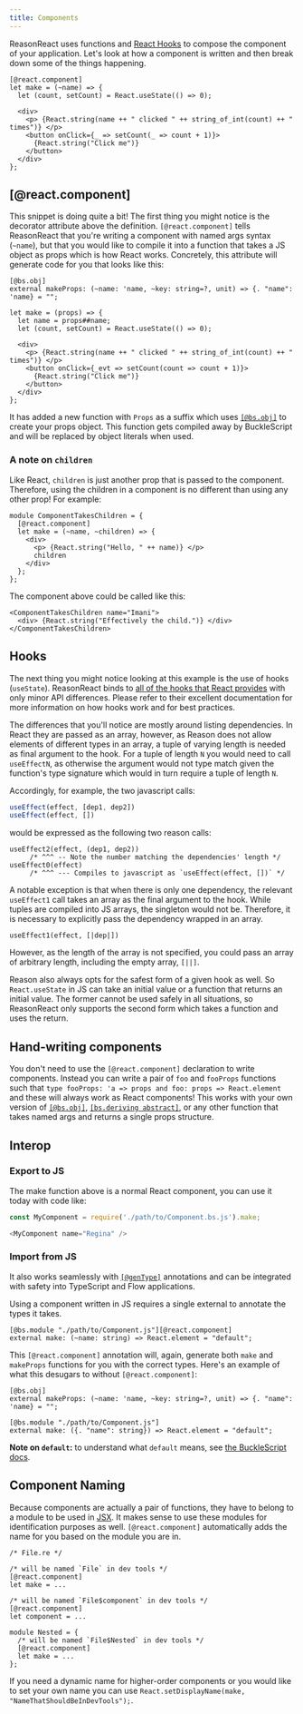 ```yaml
---
title: Components
---
```


ReasonReact uses functions and [React Hooks](https://reactjs.org/docs/hooks-intro.html) to compose the component of your application. Let's look at how a component is written and then break down some of the things happening.

```reason
[@react.component]
let make = (~name) => {
  let (count, setCount) = React.useState(() => 0);

  <div>
    <p> {React.string(name ++ " clicked " ++ string_of_int(count) ++ " times")} </p>
    <button onClick={_ => setCount(_ => count + 1)}>
      {React.string("Click me")}
    </button>
  </div>
};
```

## [@react.component]

This snippet is doing quite a bit! The first thing you might notice is the decorator attribute above the definition. `[@react.component]` tells ReasonReact that you're writing a component with named args syntax (`~name`), but that you would like to compile it into a function that takes a JS object as props which is how React works. Concretely, this attribute will generate code for you that looks like this:

```reason
[@bs.obj]
external makeProps: (~name: 'name, ~key: string=?, unit) => {. "name": 'name} = "";

let make = (props) => {
  let name = props##name;
  let (count, setCount) = React.useState(() => 0);

  <div>
    <p> {React.string(name ++ " clicked " ++ string_of_int(count) ++ " times")} </p>
    <button onClick={_evt => setCount(count => count + 1)}>
      {React.string("Click me")}
    </button>
  </div>
};
```

It has added a new function with `Props` as a suffix which uses [`[@bs.obj]`](https://bucklescript.github.io/docs/en/object-2#function) to create your props object. This function gets compiled away by BuckleScript and will be replaced by object literals when used.

### A note on `children`

Like React, `children` is just another prop that is passed to the component. Therefore, using the children in a component is no different than using any other prop! For example:

```reason
module ComponentTakesChildren = {
  [@react.component]
  let make = (~name, ~children) => {
    <div>
      <p> {React.string("Hello, " ++ name)} </p>
      children
    </div>
  };
};
```

The component above could be called like this:

```reason
<ComponentTakesChildren name="Imani">
  <div> {React.string("Effectively the child.")} </div>
</ComponentTakesChildren>
```

## Hooks

The next thing you might notice looking at this example is the use of hooks (`useState`). ReasonReact binds to [all of the hooks that React provides](https://reactjs.org/docs/hooks-intro.html) with only minor API differences. Please refer to their excellent documentation for more information on how hooks work and for best practices.

The differences that you'll notice are mostly around listing dependencies. In React they are passed as an array, however, as Reason does not allow elements of different types in an array, a tuple of varying length is needed as final argument to the hook. For a tuple of length `N` you would need to call `useEffectN`, as otherwise the argument would not type match given the function's type signature which would in turn require a tuple of length `N`.

Accordingly, for example, the two javascript calls:

```js
useEffect(effect, [dep1, dep2]) 
useEffect(effect, []) 
```

would be expressed as the following two reason calls:

```reason
useEffect2(effect, (dep1, dep2))
     /* ^^^ -- Note the number matching the dependencies' length */
useEffect0(effect)
     /* ^^^ --- Compiles to javascript as `useEffect(effect, [])` */
```

A notable exception is that when there is only one dependency, the relevant `useEffect1` call takes an array as the final argument to the hook. While tuples are compiled into JS arrays, the singleton would not be. Therefore, it is necessary to explicitly pass the dependency wrapped in an array.

```reason
useEffect1(effect, [|dep|])
```

However, as the length of the array is not specified, you could pass an array of arbitrary length, including the empty array, `[||]`.

Reason also always opts for the safest form of a given hook as well. So `React.useState` in JS can take an initial value or a function that returns an initial value. The former cannot be used safely in all situations, so ReasonReact only supports the second form which takes a function and uses the return.

## Hand-writing components

You don't need to use the `[@react.component]` declaration to write components. Instead you can write a pair of `foo` and `fooProps` functions such that `type fooProps: 'a => props and foo: props => React.element` and these will always work as React components! This works with your own version of [`[@bs.obj]`](https://bucklescript.github.io/docs/en/object-2#function), [`[bs.deriving abstract]`](https://bucklescript.github.io/docs/en/object#record-mode), or any other function that takes named args and returns a single props structure.

## Interop

### Export to JS

The make function above is a normal React component, you can use it today with code like:

```js
const MyComponent = require('./path/to/Component.bs.js').make;

<MyComponent name="Regina" />
```

### Import from JS

It also works seamlessly with [`[@genType]`](https://github.com/cristianoc/genType) annotations and can be integrated with safety into TypeScript and Flow applications.

Using a component written in JS requires a single external to annotate the types it takes.

```reason
[@bs.module "./path/to/Component.js"][@react.component]
external make: (~name: string) => React.element = "default";
```

This `[@react.component]` annotation will, again, generate both `make` and `makeProps` functions for you with the correct types. Here's an example of what this desugars to without `[@react.component]`:

```reason
[@bs.obj]
external makeProps: (~name: 'name, ~key: string=?, unit) => {. "name": 'name} = "";

[@bs.module "./path/to/Component.js"]
external make: ({. "name": string}) => React.element = "default";
```

**Note on `default`:** to understand what `default` means, see [the BuckleScript docs](https://bucklescript.github.io/docs/en/import-export#import-an-es6-default-value).

## Component Naming

Because components are actually a pair of functions, they have to belong to a module to be used in [JSX](jsx.md). It makes sense to use these modules for identification purposes as well. `[@react.component]` automatically adds the name for you based on the module you are in.

```reason
/* File.re */

/* will be named `File` in dev tools */
[@react.component]
let make = ...

/* will be named `File$component` in dev tools */
[@react.component]
let component = ...

module Nested = {
  /* will be named `File$Nested` in dev tools */
  [@react.component]
  let make = ...
};
```

If you need a dynamic name for higher-order components or you would like to set your own name you can use `React.setDisplayName(make, "NameThatShouldBeInDevTools");`.
